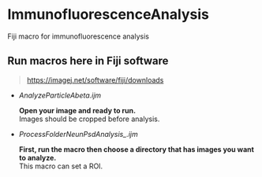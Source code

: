 # ImmunofluorescenceAnalysis
Fiji macro for immunofluorescence analysis

## Run macros here in Fiji software
> https://imagej.net/software/fiji/downloads

- *AnalyzeParticleAbeta.ijm*
  
  **Open your image and ready to run.**  
  Images should be cropped before analysis.

- *ProcessFolderNeunPsdAnalysis_.ijm*
  
  **First, run the macro then choose a directory that has images you want to analyze.**  
  This macro can set a ROI.
